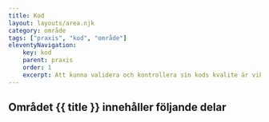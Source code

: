 ```yaml
---
title: Kod
layout: layouts/area.njk
category: område
tags: ["praxis", "kod", "område"]
eleventyNavigation:
    key: kod
    parent: praxis
    order: 1
    excerpt: Att kunna validera och kontrollera sin kods kvalite är viktigt
---
```

## Området {{ title }} innehåller följande delar
